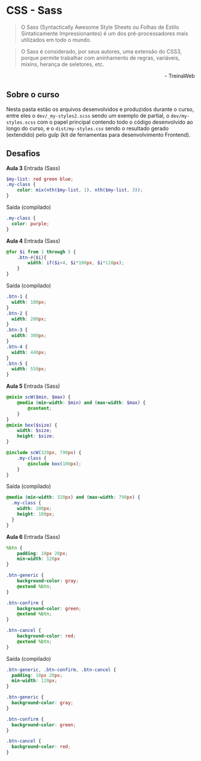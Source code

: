 # CSS - Sass
> O Sass (Syntactically Awesome Style Sheets ou Folhas de Estilo Sintaticamente Impressionantes) é um dos pré-processadores mais utilizados em todo o mundo.

> O Sass é considerado, por seus autores, uma extensão do CSS3, porque permite trabalhar com aninhamento de regras, variáveis, mixins, herança de seletores, etc.
<p align="right">- TreinaWeb</p>

## Sobre o curso
Nesta pasta estão os arquivos desenvolvidos e produzidos durante o curso, entre eles o `dev/_my-styles2.scss` sendo um exemplo de partial, o `dev/my-styles.scss` com o papel principal contendo todo o código desenvolvido ao longo do curso, e o `dist/my-styles.css` sendo o resultado gerado (extendido) pelo gulp (kit de ferramentas para desenvolvimento Frontend).

## Desafios
**Aula 3**
Entrada (Sass)
```scss
$my-list: red green blue;
.my-class {
    color: mix(nth($my-list, 1), nth($my-list, 3));
}
```
Saída (compilado)
```css
.my-class {
  color: purple;
}
```

**Aula 4**
Entrada (Sass)
```scss
@for $i from 1 through 5 {
    .btn-#{$i}{
        width: if($i<4, $i*100px, $i*110px);
    }
}
```
Saída (compilado)
```css
.btn-1 {
  width: 100px;
}
.btn-2 {
  width: 200px;
}
.btn-3 {
  width: 300px;
}
.btn-4 {
  width: 440px;
}
.btn-5 {
  width: 550px;
}
```

**Aula 5**
Entrada (Sass)
```scss
@mixin scW($min, $max) {
    @media (min-width: $min) and (max-width: $max) {
        @content;
    }
}
@mixin box($size) {
    width: $size;
    height: $size;
}

@include scW(320px, 790px) {
    .my-class {
        @include box(100px);
    }
}
```
Saída (compilado)
```css
@media (min-width: 320px) and (max-width: 790px) {
  .my-class {
    width: 100px;
    height: 100px;
  }
}
```

**Aula 6**
Entrada (Sass)
```scss
%btn {
    padding: 10px 20px;
    min-width: 120px
}

.btn-generic {
    background-color: gray;
    @extend %btn;
}

.btn-confirm {
    background-color: green;
    @extend %btn;
}

.btn-cancel {
    background-color: red;
    @extend %btn;
}
```
Saída (compilado)
```css
.btn-generic, .btn-confirm, .btn-cancel {
  padding: 10px 20px;
  min-width: 120px;
}

.btn-generic {
  background-color: gray;
}

.btn-confirm {
  background-color: green;
}

.btn-cancel {
  background-color: red;
}
```